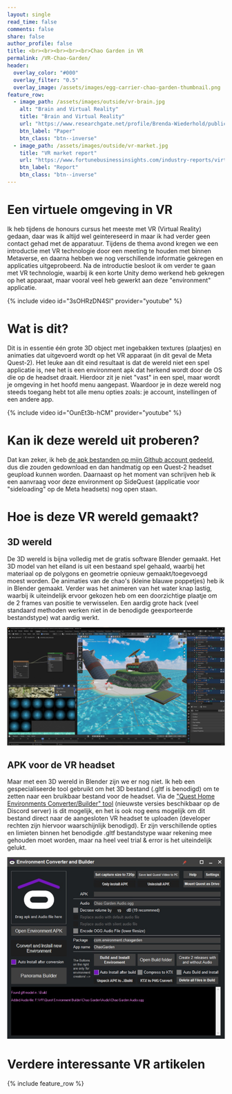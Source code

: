 ```yaml
---
layout: single
read_time: false
comments: false
share: false
author_profile: false
title: <br><br><br><br><br>Chao Garden in VR
permalink: /VR-Chao-Garden/
header:
  overlay_color: "#000"
  overlay_filter: "0.5"
  overlay_image: /assets/images/egg-carrier-chao-garden-thumbnail.png
feature_row:
  - image_path: /assets/images/outside/vr-brain.jpg
    alt: "Brain and Virtual Reality"
    title: "Brain and Virtual Reality"
    url: "https://www.researchgate.net/profile/Brenda-Wiederhold/publication/332341918_Brain_and_Virtual_Reality_What_Do_they_Have_in_Common_and_How_to_Exploit_their_Potential_Paper_in_Annual_Review_of_Cybertherapy_and_Telemedicine_2018/links/5cae9b51a6fdcc1d498c1157/Brain-and-Virtual-Reality-What-Do-they-Have-in-Common-and-How-to-Exploit-their-Potential-Paper-in-Annual-Review-of-Cybertherapy-and-Telemedicine-2018.pdf?_sg%5B0%5D=started_experiment_milestone&origin=journalDetail&_rtd=e30%3D"
    btn_label: "Paper"
    btn_class: "btn--inverse"
  - image_path: /assets/images/outside/vr-market.jpg
    title: "VR market report"
    url: "https://www.fortunebusinessinsights.com/industry-reports/virtual-reality-market-101378"
    btn_label: "Report"
    btn_class: "btn--inverse"
---
```

# Een virtuele omgeving in VR

Ik heb tijdens de honours cursus het meeste met VR (Virtual Reality) gedaan, daar was ik altijd wel geintereseerd in maar ik had verder geen contact gehad met de apparatuur. Tijdens de thema avond kregen we een introductie met VR technologie door een meeting te houden met binnen Metaverse, en daarna hebben we nog verschillende informatie gekregen en applicaties uitgeprobeerd. Na de introductie besloot ik om verder te gaan met VR technologie, waarbij ik een korte Unity demo werkend heb gekregen op het apparaat, maar vooral veel heb gewerkt aan deze "environment" applicatie.

{% include video id="3sOHRzDN4SI" provider="youtube" %}

# Wat is dit?
Dit is in essentie één grote 3D object met ingebakken textures (plaatjes) en animaties dat uitgevoerd wordt op het VR apparaat (in dit geval de Meta Quest-2). Het leuke aan dit eind resultaat is dat de wereld niet een spel applicatie is, nee het is een environment apk dat herkend wordt door de OS die op de headset draait. Hierdoor zit je niet "vast" in een spel, maar wordt je omgeving in het hoofd menu aangepast. Waardoor je in deze wereld nog steeds toegang hebt tot alle menu opties zoals: je account, instellingen of een andere app.

{% include video id="OunEt3b-hCM" provider="youtube" %}

# Kan ik deze wereld uit proberen?
Dat kan zeker, ik heb [de apk bestanden op mijn Github account gedeeld](https://github.com/Mark-Shun/VR-Egg-Carrier-Chao-Garden-Home-Environment), dus die zouden gedownload en dan handmatig op een Quest-2 headset geupload kunnen worden.
Daarnaast op het moment van schrijven heb ik een aanvraag voor deze environment op SideQuest (applicatie voor "sideloading" op de Meta headsets) nog open staan.

# Hoe is deze VR wereld gemaakt?
## 3D wereld
De 3D wereld is bijna volledig met de gratis software Blender gemaakt. Het 3D model van het eiland is uit een bestaand spel gehaald, waarbij het materiaal op de polygons en geometrie opnieuw gemaakt/toegevoegd moest worden. De animaties van de chao's (kleine blauwe poppetjes) heb ik in Blender gemaakt. Verder was het animeren van het water knap lastig, waarbij ik uiteindelijk ervoor gekozen heb om een doorzichtige plaatje om de 2 frames van positie te verwisselen. Een aardig grote hack (veel standaard methoden werken niet in de benodigde geexporteerde bestandstype) wat aardig werkt.

![Screenshot of Blender project file](/assets/images/blender-chao-garden-screenshot.jpg)

## APK voor de VR headset
Maar met een 3D wereld in Blender zijn we er nog niet. Ik heb een gespecialiseerde tool gebruikt om het 3D bestand (.gltf is benodigd) om te zetten naar een bruikbaar bestand voor de headset. Via de ["Quest Home Environments Converter/Builder" tool](https://github.com/VinceCrusty/Quest-Homes-Environment-Converter/releases) (nieuwste versies beschikbaar op de Discord server) is dit mogelijk, en het is ook nog eens mogelijk om dit bestand direct naar de aangesloten VR headset te uploaden (developer rechten zijn hiervoor waarschijnlijk benodigd). Er zijn verschillende opties en limieten binnen het benodigde .gltf bestandstype waar rekening mee gehouden moet worden, maar na heel veel trial & error is het uiteindelijk gelukt.

![Screenshot of the environment converter/builder tool](/assets/images/quest-environment-builder-screenshot.jpg)

# Verdere interessante VR artikelen
<div id='featured'></div>

{% include feature_row %}